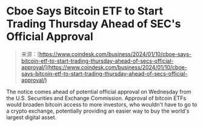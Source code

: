 <!--yml
category: 未分类
date: 2024-05-27 14:39:35
-->

# Cboe Says Bitcoin ETF to Start Trading Thursday Ahead of SEC's Official Approval

> 来源：[https://www.coindesk.com/business/2024/01/10/cboe-says-bitcoin-etf-to-start-trading-thursday-ahead-of-secs-official-approval/](https://www.coindesk.com/business/2024/01/10/cboe-says-bitcoin-etf-to-start-trading-thursday-ahead-of-secs-official-approval/)

The notice comes ahead of potential official approval on Wednesday from the U.S. Securities and Exchange Commission. Approval of bitcoin ETFs would broaden bitcoin access to more investors, who wouldn't have to go to a crypto exchange, potentially providing an easier way to buy the world's largest digital asset.